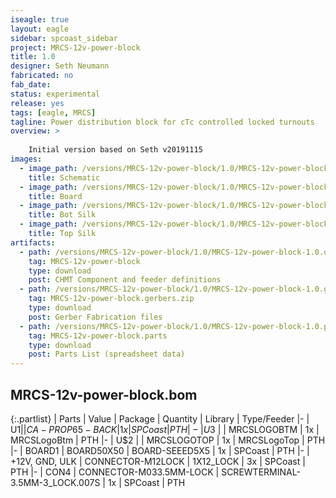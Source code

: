```yaml
---
iseagle: true
layout: eagle
sidebar: spcoast_sidebar
project: MRCS-12v-power-block
title: 1.0
designer: Seth Neumann
fabricated: no
fab_date: 
status: experimental
release: yes
tags: [eagle, MRCS]
tagline: Power distribution block for cTc controlled locked turnouts
overview: >
    
    Initial version based on Seth v20191115
images:
  - image_path: /versions/MRCS-12v-power-block/1.0/MRCS-12v-power-block-1.0.sch.png
    title: Schematic
  - image_path: /versions/MRCS-12v-power-block/1.0/MRCS-12v-power-block-1.0.brd.png
    title: Board
  - image_path: /versions/MRCS-12v-power-block/1.0/MRCS-12v-power-block-1.0.bot.brd.png
    title: Bot Silk
  - image_path: /versions/MRCS-12v-power-block/1.0/MRCS-12v-power-block-1.0.top.brd.png
    title: Top Silk
artifacts:
  - path: /versions/MRCS-12v-power-block/1.0/MRCS-12v-power-block-1.0.dpv
    tag: MRCS-12v-power-block
    type: download
    post: CHMT Component and feeder definitions
  - path: /versions/MRCS-12v-power-block/1.0/MRCS-12v-power-block-1.0.gerbers.zip
    tag: MRCS-12v-power-block.gerbers.zip
    type: download
    post: Gerber Fabrication files
  - path: /versions/MRCS-12v-power-block/1.0/MRCS-12v-power-block-1.0.parts.csv
    tag: MRCS-12v-power-block.parts
    type: download
    post: Parts List (spreadsheet data)
---
```


## MRCS-12v-power-block.bom

{:.partlist}
| Parts | Value | Package | Quantity | Library | Type/Feeder
|-
| U$1 |  | CA-PROP65-BACK | 1x | SPCoast | PTH
|-
| U$3 |  | MRCSLOGOBTM | 1x | MRCSLogoBtm | PTH
|-
| U$2 |  | MRCSLOGOTOP | 1x | MRCSLogoTop | PTH
|-
| BOARD1 | BOARD50X50 | BOARD-SEEED5X5 | 1x | SPCoast | PTH
|-
| +12V, GND, ULK | CONNECTOR-M12LOCK | 1X12_LOCK | 3x | SPCoast | PTH
|-
| CON4 | CONNECTOR-M033.5MM-LOCK | SCREWTERMINAL-3.5MM-3_LOCK.007S | 1x | SPCoast | PTH
